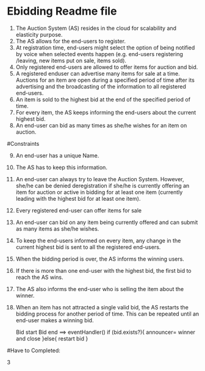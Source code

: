 # Ebidding Readme file
1) The Auction System (AS) resides in the cloud for scalability and elasticity purpose.
2) The AS allows for the end-users to register.
3) At registration time, end-users might select the option of being notified by voice when selected events happen
      (e.g. end-users registering /leaving, new items put on sale, items sold).
4) Only registered end-users are allowed to offer items for auction and bid.
5) A registered enduser can advertise many items for sale at a time. Auctions for an item are open during a
     specified period of time after its advertising and the broadcasting of the information to all registered end-users.
6) An item is sold to the highest bid at the end of the specified period of time.
7) For every item, the AS keeps informing the end-users about the current highest bid.
8) An end-user can bid as many times as she/he wishes for an item on auction.

#Constraints

9) An end-user has a unique Name.
10) The AS has to keep this information.
11) An end-user can always try to leave the Auction System. However, she/he can be denied deregistration if
she/he is currently offering an item for auction or active in bidding for at least one item
(currently leading with the highest bid for at least one item).
12) Every registered end-user can offer items for sale
13) An end-user can bid on any item being currently offered and can submit as many items as
she/he wishes.
14) To keep the end-users informed on every item, any change in the current highest bid is sent to all the registered end-users.
15) When the bidding period  is over, the AS informs the winning users.
16) If there is more than one end-user with the highest bid, the first bid to reach the AS wins.
17) The AS also informs the end-user who is selling the item about the winner.
18) When an item has not attracted a single valid bid, the AS restarts the bidding process for another period of time.
     This can be repeated until an end-user makes a winning bid.

     Bid start
     Bid end ==> eventHandler()
       if (bid.exists?){
         announcer= winner and close
       }else{
         restart bid
       }

#Have to Completed:

3